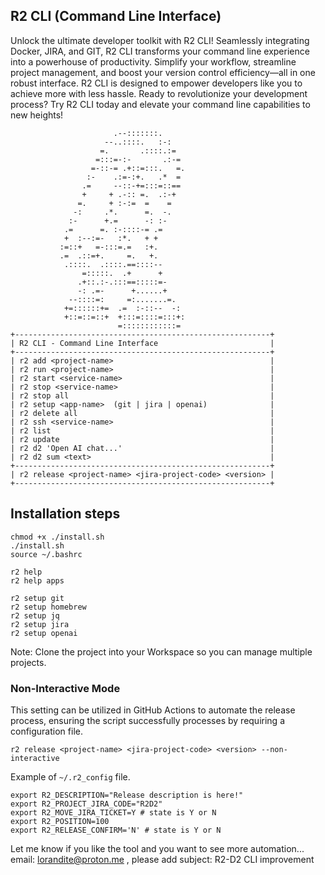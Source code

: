 ## R2 CLI (Command Line Interface)

Unlock the ultimate developer toolkit with R2 CLI! Seamlessly integrating Docker, JIRA, and GIT, R2 CLI transforms your command line experience into a powerhouse of productivity. Simplify your workflow, streamline project management, and boost your version control efficiency—all in one robust interface. R2 CLI is designed to empower developers like you to achieve more with less hassle. Ready to revolutionize your development process? Try R2 CLI today and elevate your command line capabilities to new heights!

```text
                       .--:::::::.
                     --..::::.   :-:
                    =.       .::::.:=
                   =:::=-:-       .:-=
                  =-::-= .+::=:::.   =.
                 :-    .:=-:+.   .*  =
                .=     --::-+=:::=::==
                +     + .-:: =.  .:-+
               =.     + :-:=  =    =
              -:     .*.      =.  -.
             :-      +.=      -: :-
            .=      =. :-::::-= .=
            +  :--:=-   :*.   + +
           :=::+   =-:::=.=   :+.
           .=  .::=+.     =.   +.
            .::::.  .::::.==::::--
                =:::::.  .+      +
               .+::.:-.:::==:::::=-
               -: .=-      +......+
             --::::=:     =:.......=.
            +=::::::+=  .=  :-::--  -:
            +::=::=::+  +:::=::::=:::+:
                        =::::::::::::=
+---------------------------------------------------------+
| R2 CLI - Command Line Interface                         |
+---------------------------------------------------------+
| r2 add <project-name>                                   |
| r2 run <project-name>                                   |
| r2 start <service-name>                                 |
| r2 stop <service-name>                                  |
| r2 stop all                                             |
| r2 setup <app-name>  (git | jira | openai)              |
| r2 delete all                                           |
| r2 ssh <service-name>                                   |
| r2 list                                                 |
| r2 update                                               |
| r2 d2 'Open AI chat...'                                 |
| r2 d2 sum <text>                                        |
+---------------------------------------------------------+
| r2 release <project-name> <jira-project-code> <version> |
+---------------------------------------------------------+
```

## Installation steps

```text
chmod +x ./install.sh
./install.sh
source ~/.bashrc

r2 help
r2 help apps

r2 setup git
r2 setup homebrew
r2 setup jq
r2 setup jira
r2 setup openai
```
Note: Clone the project into your Workspace so you can manage multiple projects.

### Non-Interactive Mode

This setting can be utilized in GitHub Actions to automate the release process, ensuring the script successfully processes by requiring a configuration file.

```text
r2 release <project-name> <jira-project-code> <version> --non-interactive
```

Example of `~/.r2_config` file.
```text
export R2_DESCRIPTION="Release description is here!"
export R2_PROJECT_JIRA_CODE="R2D2"
export R2_MOVE_JIRA_TICKET=Y # state is Y or N
export R2_POSITION=100
export R2_RELEASE_CONFIRM='N' # state is Y or N
```

Let me know if you like the tool and you want to see more automation...
email: lorandite@proton.me , please add subject: R2-D2 CLI improvement